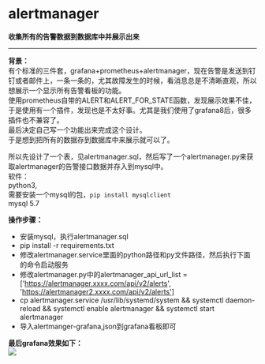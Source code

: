 # alertmanager
**收集所有的告警数据到数据库中并展示出来**

------------


**背景：**<br/>
有个标准的三件套，grafana+prometheus+alertmanager，现在告警是发送到钉钉或者邮件上，一条一条的，尤其故障发生的时候，看消息总是不清晰直观，所以想展示一个显示所有告警看板的功能。<br/>
使用prometheus自带的ALERT和ALERT_FOR_STATE函数，发现展示效果不佳，于是使用有一个插件，发现也是不太好事。尤其是我们使用了grafana8后，很多插件也不兼容了。<br/>
最后决定自己写一个功能出来完成这个设计。<br/>
于是想到把所有的数据存到数据库中来展示就可以了。<br/>

所以先设计了一个表，见alertmanager.sql，然后写了一个alertmanager.py来获取alertmanager的告警接口数据并存入到mysql中。<br/>
软件：<br/>
python3,<br/>
需要安装一个mysql的包，`pip install mysqlclient`<br/>
mysql 5.7<br/>

**操作步骤：**<br/>
- 安装mysql，执行alertmanager.sql
- pip install -r requirements.txt
- 修改alertmanager.service里面的python路径和py文件路径，然后执行下面的命令启动服务
- 修改alertmanager.py中的alertmanager_api_url_list = ['https://alertmanager.xxxx.com/api/v2/alerts', 'https://alertmanager2.xxxx.com/api/v2/alerts']
- cp alertmanager.service /usr/lib/systemd/system && systemctl daemon-reload  && systemctl enable alertmanager && systemctl start alertmanager
- 导入alertmanger-grafana,json到grafana看板即可

**最后grafana效果如下：**<br/>
![](https://s3.bmp.ovh/imgs/2022/01/8b98e9c7b421d007.png)
